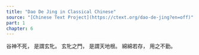 ```yaml
---
title: "Dao De Jing in Classical Chinese"
source: "[Chinese Text Project](https://ctext.org/dao-de-jing?en=off)"
part: 1
chapter: 6
---
```

谷神不死，
是謂玄牝。
玄牝之門，
是謂天地根。
綿綿若存，
用之不勤。